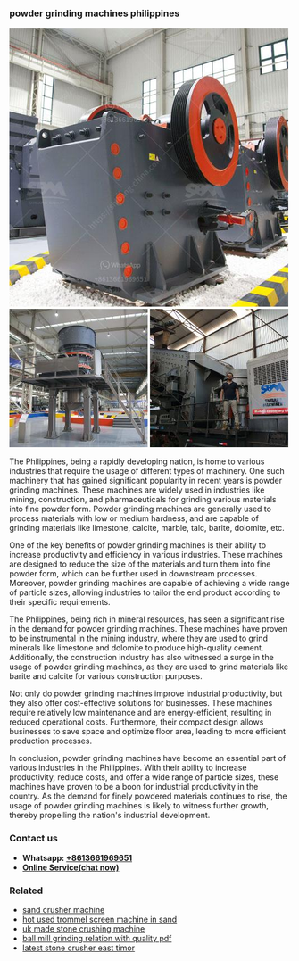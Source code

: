 <h3>powder grinding machines philippines</h3><img src='1706753987.jpg' alt=''><p>The Philippines, being a rapidly developing nation, is home to various industries that require the usage of different types of machinery. One such machinery that has gained significant popularity in recent years is powder grinding machines. These machines are widely used in industries like mining, construction, and pharmaceuticals for grinding various materials into fine powder form. Powder grinding machines are generally used to process materials with low or medium hardness, and are capable of grinding materials like limestone, calcite, marble, talc, barite, dolomite, etc.</p><p>One of the key benefits of powder grinding machines is their ability to increase productivity and efficiency in various industries. These machines are designed to reduce the size of the materials and turn them into fine powder form, which can be further used in downstream processes. Moreover, powder grinding machines are capable of achieving a wide range of particle sizes, allowing industries to tailor the end product according to their specific requirements.</p><p>The Philippines, being rich in mineral resources, has seen a significant rise in the demand for powder grinding machines. These machines have proven to be instrumental in the mining industry, where they are used to grind minerals like limestone and dolomite to produce high-quality cement. Additionally, the construction industry has also witnessed a surge in the usage of powder grinding machines, as they are used to grind materials like barite and calcite for various construction purposes.</p><p>Not only do powder grinding machines improve industrial productivity, but they also offer cost-effective solutions for businesses. These machines require relatively low maintenance and are energy-efficient, resulting in reduced operational costs. Furthermore, their compact design allows businesses to save space and optimize floor area, leading to more efficient production processes.</p><p>In conclusion, powder grinding machines have become an essential part of various industries in the Philippines. With their ability to increase productivity, reduce costs, and offer a wide range of particle sizes, these machines have proven to be a boon for industrial productivity in the country. As the demand for finely powdered materials continues to rise, the usage of powder grinding machines is likely to witness further growth, thereby propelling the nation's industrial development.</p><h3>Contact us</h3><ul><li><strong>Whatsapp:&nbsp;<a href="https://wa.me/8613661969651">+8613661969651</a></strong></li><li><a href="https://swt.shibang-china.com/?git&amp;zhl&amp;powder grinding machines philippines"><strong>Online Service(chat now)</strong></a></li></ul><h3>Related</h3><ul><li><a href='sand crusher machine.md'>sand crusher machine</a></li><li><a href='hot used trommel screen machine in sand.md'>hot used trommel screen machine in sand</a></li><li><a href='uk made stone crushing machine.md'>uk made stone crushing machine</a></li><li><a href='ball mill grinding relation with quality pdf.md'>ball mill grinding relation with quality pdf</a></li><li><a href='latest stone crusher east timor.md'>latest stone crusher east timor</a></li></ul>